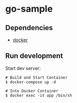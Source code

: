 # go-sample

## Dependencies

* [docker](https://docs.docker.com/)

## Run development

Start dev server:

```
# Build and Start Container
$ docker-compose up -d

# Into Docker Container
$ docker exec -it app /bin/sh
```
